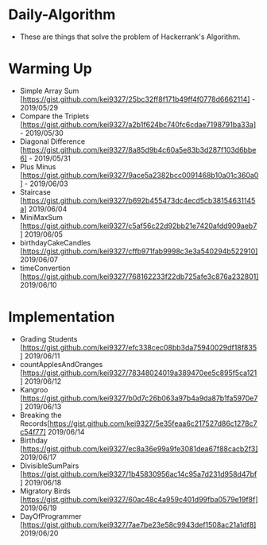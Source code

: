 # Daily-Algorithm
- These are things that solve the problem of Hackerrank's Algorithm.

# Warming Up
  * Simple Array Sum [https://gist.github.com/kei9327/25bc32ff8f171b49ff4f0778d6662114] - 2019/05/29
  * Compare the Triplets [https://gist.github.com/kei9327/a2b1f624bc740fc6cdae7198791ba33a] - 2019/05/30
  * Diagonal Difference [https://gist.github.com/kei9327/8a85d9b4c60a5e83b3d287f103d6bbe6] - 2019/05/31
  * Plus Minus [https://gist.github.com/kei9327/9ace5a2382bcc0091468b10a01c360a0] - 2019/06/03
  * Staircase [https://gist.github.com/kei9327/b692b455473dc4ecd5cb38154631145a] 2019/06/04
  * MiniMaxSum [https://gist.github.com/kei9327/c5af56c22d92bb21e7420afdd909aeb7] 2019/06/05
  * birthdayCakeCandles [https://gist.github.com/kei9327/cffb971fab9998c3e3a540294b522910] 2019/06/07
  * timeConvertion [https://gist.github.com/kei9327/768162233f22db725afe3c876a232801] 2019/06/10
  
# Implementation
  * Grading Students [https://gist.github.com/kei9327/efc338cec08bb3da75940029df18f835] 2019/06/11
  * countApplesAndOranges [https://gist.github.com/kei9327/78348024019a389470ee5c895f5ca121] 2019/06/12
  * Kangroo [https://gist.github.com/kei9327/b0d7c26b063a97b4a9da87b1fa5970e7] 2019/06/13
  * Breaking the Records[https://gist.github.com/kei9327/5e35feaa6c217527d86c1278c7c54f77] 2019/06/14
  * Birthday [https://gist.github.com/kei9327/ec8a36e99a9fe3081dea67f88cacb2f3] 2019/06/17
  * DivisibleSumPairs [https://gist.github.com/kei9327/1b45830956ac14c95a7d231d958d47bf] 2019/06/18
  * Migratory Birds [https://gist.github.com/kei9327/60ac48c4a959c401d99fba0579e19f8f] 2019/06/19
  * DayOfProgrammer [https://gist.github.com/kei9327/7ae7be23e58c9943def1508ac21a1df8] 2019/06/20
 
